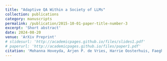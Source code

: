```yaml
---
title: "Adaptive QA Within a Society of LLMs"
collection: publications
category: manuscripts
permalink: /publication/2015-10-01-paper-title-number-3
excerpt: 'Short abstract'
date: 2024-08-20
venue: 'ArXiv Preprint'
# slidesurl: 'http://academicpages.github.io/files/slides1.pdf'
# paperurl: 'http://academicpages.github.io/files/paper1.pdf'
citation: 'Mohanna Hoveyda, Arjen P. de Vries, Harrie Oosterhuis, Faegheh Hasibi, Maarten de Rijke'
---
```


